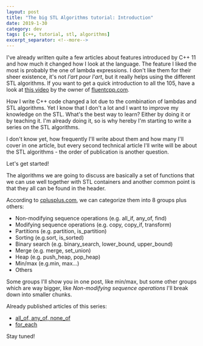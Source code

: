 ```yaml
---
layout: post
title: "The big STL Algorithms tutorial: Introduction"
date: 2019-1-30
category: dev
tags: [c++, tutorial, stl, algorithms]
excerpt_separator: <!--more-->
---
```

I've already written quite a few articles about features introduced by C++ 11 and how much it changed how I look at the language. The feature I liked the most is probably the one of lambda expressions. I don't like them for their sheer existence, it's not _l'art pour l'art_, but it really helps using the different STL algorithms. If you want to get a quick introduction to all the 105, have a look at [this video](https://www.youtube.com/watch?v=2olsGf6JIkU ) by the owner of [fluentcpp.com](https://www.fluentcpp.com/).
<!--more-->

How I write C++ code changed a lot due to the combination of lambdas and STL algorithms. Yet I know that I don't a lot and I want to improve my knowledge on the STL. What's the best way to learn? Either by doing it or by teaching it. I'm already doing it, so is why hereby I'm starting to write a series on the STL algorithms.

I don't know yet, how frequently I'll write about them and how many I'll cover in one article, but every second technical article I'll write will be about the STL algorithms - the order of publication is another question.

Let's get started!

The algorithms we are going to discuss are basically a set of functions that we can use well together with STL containers and another common point is that they all can be found in the <algorithm> header.

According to [cplusplus.com](http://www.cplusplus.com/reference/algorithm/), we can categorize them into 8 groups plus others:
- Non-modifying sequence operations (e.g. all_if, any_of, find)
- Modifying sequence operations (e.g. copy, copy_if, transform)
- Partitions (e.g. partition, is_partition)
- Sorting (e.g.sort, is_sorted)
- Binary search (e.g. binary_search, lower_bound, upper_bound)
- Merge (e.g. merge, set_union)
- Heap (e.g. push_heap, pop_heap)
- Min/max (e.g.min, max...)
- Others

Some groups I'll show you in one post, like min/max, but some other groups which are way bigger, like _Non-modifying sequence operations_ I'll break down into smaller chunks.

Already published articles of this series:
* [all_of, any_of, none_of](/blog/2019/02/20/stl-algorithm-tutorial-part-1-any-all-none)
* [for_each](/blog/2019/04/03/stl-algorithm-tutorial-part-2-for_each)

Stay tuned!
